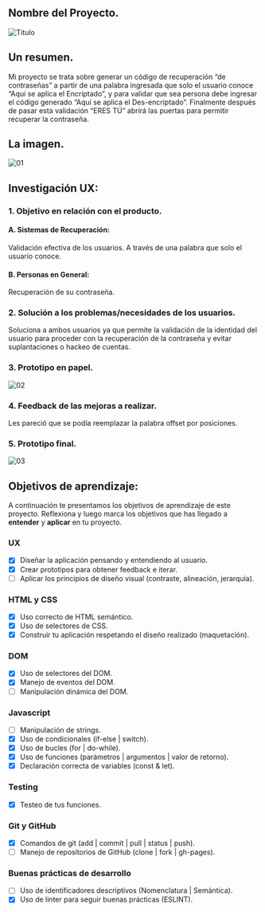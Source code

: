 ## Nombre del Proyecto.
![Titulo](https://user-images.githubusercontent.com/53586047/66875990-be093f80-ef75-11e9-8228-c544cff0a2a8.png)

## Un resumen.
Mi proyecto se trata sobre generar un código de recuperación “de contraseñas” a partir de una palabra ingresada que solo el usuario conoce “Aquí se aplica el Encriptado”, y para validar que sea persona debe ingresar el código generado “Aquí se aplica el Des-encriptado”. Finalmente después de pasar esta validación “ERES TÚ” abrirá las puertas para permitir recuperar la contraseña.

## La imagen.

![01](https://user-images.githubusercontent.com/53586047/66875958-9619dc00-ef75-11e9-8740-aece75a3147e.png)

## Investigación UX:

### 1. Objetivo en relación con el producto.
  #### A. Sistemas de Recuperación:
  Validación efectiva de los usuarios. A través de una palabra que solo el usuario conoce.
  #### B. Personas en General:
  Recuperación de su contraseña.

### 2. Solución a los problemas/necesidades de los usuarios.
Soluciona a ambos usuarios ya que permite la validación de la identidad del usuario para proceder con la recuperación de la contraseña y evitar suplantaciones o hackeo de cuentas.

### 3. Prototipo en papel.

![02](https://user-images.githubusercontent.com/53586047/66875976-acc03300-ef75-11e9-995f-6dbe05aa1869.png)


### 4. Feedback de las mejoras a realizar.
Les pareció que se podía reemplazar la palabra offset por posiciones.

### 5. Prototipo final.

![03](https://user-images.githubusercontent.com/53586047/66875987-b9448b80-ef75-11e9-8683-0eb523c8cefb.png)

## Objetivos de aprendizaje:

A continuación te presentamos los objetivos de aprendizaje de este proyecto. Reflexiona y luego marca los objetivos que has llegado a **entender** y **aplicar** en tu proyecto.

### UX

- [x] Diseñar la aplicación pensando y entendiendo al usuario.
- [x] Crear prototipos para obtener feedback e iterar.
- [ ] Aplicar los principios de diseño visual (contraste, alineación, jerarquía).

### HTML y CSS

- [x] Uso correcto de HTML semántico.
- [x] Uso de selectores de CSS.
- [x] Construir tu aplicación respetando el diseño realizado (maquetación).

### DOM

- [x] Uso de selectores del DOM.
- [x] Manejo de eventos del DOM.
- [ ] Manipulación dinámica del DOM.

### Javascript

- [ ] Manipulación de strings.
- [x] Uso de condicionales (if-else | switch).
- [x] Uso de bucles (for | do-while).	
- [x] Uso de funciones (parámetros | argumentos | valor de retorno).
- [x] Declaración correcta de variables (const & let).

### Testing
- [x] Testeo de tus funciones.

### Git y GitHub
- [x] Comandos de git (add | commit | pull | status | push).
- [ ] Manejo de repositorios de GitHub (clone | fork | gh-pages).

### Buenas prácticas de desarrollo
- [ ] Uso de identificadores descriptivos (Nomenclatura | Semántica).
- [x] Uso de linter para seguir buenas prácticas (ESLINT).
